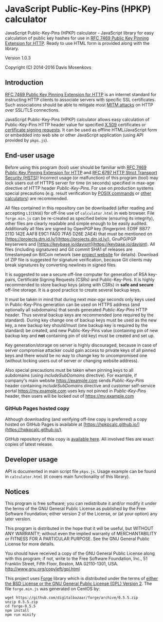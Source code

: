 JavaScript Public-Key-Pins (HPKP) calculator
===============
JavaScript Public-Key-Pins (HPKP) calculator - JavaScript library for easy calculation of public key hashes for use in 
[RFC 7469 Public Key Pinning Extension for HTTP](https://tools.ietf.org/html/rfc7469). 
Ready to use HTML form is provided along with the library.

Version 1.0.3

Copyright (C) 2014-2016 Davis Mosenkovs

## Introduction

[RFC 7469 Public Key Pinning Extension for HTTP](https://tools.ietf.org/html/rfc7469) is an internet standard 
for instructing HTTP clients to associate servers with specific SSL certificates. Such associations should 
be able to mitigate most [MITM attacks](https://en.wikipedia.org/wiki/Man-in-the-middle_attack) on HTTP over 
SSL/TLS connections.

JavaScript Public-Key-Pins (HPKP) calculator allows easy calculation of Public-Key-Pins HTTP header value for specified 
[X.509](https://en.wikipedia.org/wiki/X.509) certificates or [certificate signing requests](https://en.wikipedia.org/wiki/Certificate_signing_request). 
It can be used as offline HTML/JavaScript form or embedded into web site or other JavaScript application (using API provided by `pkps.js`).

## End-user usage

Before using this program (tool) user should be familiar with [RFC 7469 Public Key Pinning Extension for HTTP](https://tools.ietf.org/html/rfc7469) 
and [RFC 6797 HTTP Strict Transport Security (HSTS)](https://tools.ietf.org/html/rfc6797)! Incorrect usage (or malfunction) 
of this program (tool) may lock users out of HTTPS server for time (in seconds) specified in max-age directive of 
HTTP header _Public-Key-Pins_. For use on production systems special precautions (e.g. result verification by 
[POSIX commands](https://tools.ietf.org/html/rfc7469#appendix-A) or 
[other calculators](https://projects.dm.id.lv/Public-Key-Pins_calculator#Other_HPKP_calculators)) are recommended. 

All files contained in this repository can be downloaded (after reading and accepting `LICENSE`) for off-line use of `calculator.html` in web browser. 
File `forge.min.js` can be re-created as specified below (ensuring its integrity), other files are clearly readable and simple enough to be easily audited. 
Additionally all files are signed by OpenPGP key (fingerprint: ED9F BB77 211D 142E AAF8 E9C1 FA00 7FA5 D26E 2AE4) that must be mentioned on 
[https://projects.dm.id.lv/](https://projects.dm.id.lv/), GnuPG/PGP keyservers and [https://keybase.io/davisnt](https://keybase.io/davisnt). 
All files (including signatures) and Git commit SHA1 of releases are timestamped on BitCoin network (see 
[project website](https://projects.dm.id.lv/Public-Key-Pins_calculator) for details). 
Download of ZIP file is suggested for signature verification, because Git clients may break signatures by converting newlines in signed files.

It is suggested to use a secure off-line computer for generation of RSA key-pairs, Certificate Signing Requests (CSRs) and Public-Key-Pins.
It is highly recommended to store backup keys (along with CSRs) in **safe and secure** off-line storage. 
It is a good practice to create several backup keys.

It must be taken in mind that during next _max-age_ seconds only keys used in Public-Key-Pins generation can be used on HTTPS address (and optionally 
all subdomains) that sends generated _Public-Key-Pins_ HTTP header. Thus several backup keys are recommended (one required by the standard).
During key change one of backup keys must be used as the new key, a new backup key should/must (one backup key is required by the standard) 
be created, and new Public-Key-Pins value (containing pin of new backup key and **not** containing pin of old key) must be created and set up.

Key generation/storage on server is highly discouraged, because in case of server compromise attacker could gain access to private keys 
of all pinned keys and there would be no way to change key to uncompromised one (without locking users out of server or changing website address).

Also special precautions must be taken when pinning keys to all subdomains (using _includeSubDomains_ directive). 
For example, if company's main website https://example.com sends _Public-Key-Pins_ header containing _includeSubDomains_ directive and 
customer self-service portal https://my.example.com uses key not pinned in _Public-Key-Pins_ header, then users will be locked out of https://my.example.com

### GitHub Pages hosted copy

Although downloading (and verifying off-line copy is preferred) a copy hosted on GitHub Pages is available at [https://hpkpcalc.github.io/](https://hpkpcalc.github.io/).

GitHub repository of this copy is [available here](https://github.com/hpkpcalc/hpkpcalc.github.io). All involved files are exact copies of latest release. 

## Developer usage

API is documented in main script file `pkps.js`. Usage example can be found in `calculator.html` (it covers main functionality of this library).

## Notices

This program is free software; you can redistribute it and/or
modify it under the terms of the GNU General Public License
as published by the Free Software Foundation; either version 2
of the License, or (at your option) any later version.

This program is distributed in the hope that it will be useful,
but WITHOUT ANY WARRANTY; without even the implied warranty of
MERCHANTABILITY or FITNESS FOR A PARTICULAR PURPOSE.  See the
GNU General Public License for more details.

You should have received a copy of the GNU General Public License
along with this program; if not, write to the Free Software
Foundation, Inc., 51 Franklin Street, Fifth Floor, Boston, MA  02110-1301, USA.
http://www.gnu.org/copyleft/gpl.html

This project uses [Forge](https://github.com/digitalbazaar/forge) library which is distributed under the 
terms of [either the BSD License or the GNU General Public License (GPL) Version 2](https://github.com/digitalbazaar/forge/blob/master/LICENSE).
The file `forge.min.js` was generated on CentOS by:

    wget https://github.com/digitalbazaar/forge/archive/0.5.5.zip
    unzip 0.5.5.zip
    cd forge-0.5.5
    npm install
    npm run minify

